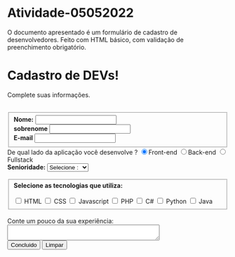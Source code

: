 # Atividade-05052022

O documento apresentado é um formulário de cadastro de desenvolvedores.
Feito com HTML básico, com validação de preenchimento obrigatório.

<!DOCTYPE html>
<html lang="en">
<head>
    <meta charset="UTF-8">
    <meta http-equiv="X-UA-Compatible" content="IE=edge">
    <meta name="viewport" content="width=device-width, initial-scale=1.0">
    <title>Cadastro de DEVs!</title>
</head>
<body>
    <h1 id="titulo">Cadastro de DEVs!</h1>
    <p id="subtitulo">Complete suas informações.</p>
    <br>
<div>
    <form>
        <fieldset classe="grupo">
            <!-- <p> validação online do preenchimento obrigatório, nome, sobrenome e e-mail </p>-->
            <div>
                <label for="nome"><strong>Nome:</strong></label>
                <input type= "text" name= "nome" id="nome" required> 
            </div>
            <div classe="campo">
                <label for="sobrenome"><strong>sobrenome</strong></label>
                <input type="text" nome= "sobrenome" id="sobrenome" required>
            </div>
        <div classe="campo">
            <label for="email"><strong>E-mail</strong></label>
            <input type="email" name= "email"  id="email" required> 
        </div>
    </fieldset>
    <div classe="campo">
        <label>De qual lado da aplicação você desenvolve ? </label>
        <label>
            <input type="radio" name= "devweb"  valve="frontend" checked>Front-end 
        </label>
        <label>
            <input type="radio" name= "devweb" valve= "backend">Back-end
        </label>
        <label>
            <input type="radio" name= "devweb" valve= "fullstack">Fullstack
        </label>
        </div>
        <div classe="campo">
            <label for="senioridade"><strong>Senioridade:</strong></label>
            <select id="senioridade">
                <option>Selecione :</option>
                <option>Junior</option>
                <option>Pleno</option>
                <option>Senior</option>
                <option>Especialista</option>
            </select>   
        </div>
        <br>
        <fieldset classe="grupo">
            <div id="check">
                <label><strong> Selecione as tecnologias que utiliza:</strong></label><br><br>
                <input type="checkbox" id= "linghtml" name="linghtml" valve= "HTML">
                  <label for= "linghtml">HTML</label>
                <input type="checkbox" id="lingcss" name= "lingcss" valve="CSS">
                  <label for="lingcss">CSS</label>
                <input type="checkbox" id="lingjava" name="lingjava" valve="Javascript">
                  <label for="lingjava">Javascript</label>
                <input type="checkbox" id="lingphp" name="lingphp" valve="PHP">
                  <label for="lingphp">PHP</label>
                <input type="checkbox" id="lingcsharp" name="lingcsharp" valve="C#">
                  <label for="lingcsharp">C#</label>
                <input type="checkbox" id="lingpython" name="lingpython" valve="Python"> 
                  <label for="lingpython">Python</label>
                <input type="checkbox" id="lingcobol" name="lingcobol" valve="Cobol">
                  <label for="lingcobol">Java</label>
            </div>
        </fieldset>
<div>
    <br>
    <label>Conte um pouco da sua experiência:</label>
    <textarea row="6" style="width: 26em" id="experiencia" name="experiencia"></textarea>
     <br>
</div>
<button classe="botao"type="submit">Concluido</button>
<button classe="botao"type="reset">Limpar</button>
</body>
</html>
